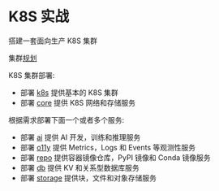 # K8S 实战

搭建一套面向生产 K8S 集群

集群[规划](plan/)

K8S 集群部署:

- 部署 [k8s](docs/) 提供基本的 K8S 集群
- 部署 [core](core/) 提供 K8S 网络和存储服务

根据需求部署下面一个或者多个服务:

- 部署 [ai](ai/) 提供 AI 开发，训练和推理服务
- 部署 [o11y](o11y/) 提供 Metrics，Logs 和 Events 等观测性服务
- 部署 [repo](repo/) 提供容器镜像仓库，PyPI 镜像和 Conda 镜像服务
- 部署 [db](db/) 提供 KV 和关系型数据库服务
- 部署 [storage](storage/) 提供块，文件和对象存储服务

